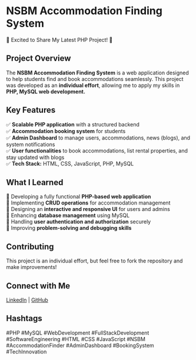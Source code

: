 # NSBM Accommodation Finding System

🚀 Excited to Share My Latest PHP Project! 🚀

## Project Overview
The **NSBM Accommodation Finding System** is a web application designed to help students find and book accommodations seamlessly. This project was developed as an **individual effort**, allowing me to apply my skills in **PHP, MySQL  web development.**

## Key Features
✅ **Scalable PHP application** with a structured backend  
✅ **Accommodation booking system** for students  
✅ **Admin Dashboard** to manage users, accommodations, news (blogs), and system notifications  
✅ **User functionalities** to book accommodations, list rental properties, and stay updated with blogs  
✅ **Tech Stack:** HTML, CSS, JavaScript, PHP, MySQL  

## What I Learned
🔹 Developing a fully functional **PHP-based web application**  
🔹 Implementing **CRUD operations** for accommodation management  
🔹 Designing an **interactive and responsive UI** for users and admins  
🔹 Enhancing **database management** using MySQL  
🔹 Handling **user authentication and authorization** securely  
🔹 Improving **problem-solving and debugging skills**  

## Contributing
This project is an individual effort, but feel free to fork the repository and make improvements!

## Connect with Me
[LinkedIn](https://www.linkedin.com/in/isuru-senarath-283363254/) | [GitHub](https://github.com/isurusenarath1)

## Hashtags
#PHP #MySQL #WebDevelopment #FullStackDevelopment #SoftwareEngineering #HTML #CSS #JavaScript #NSBM #AccommodationFinder #AdminDashboard #BookingSystem #TechInnovation
